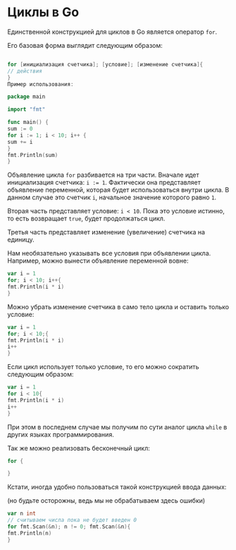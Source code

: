 # Циклы в Go

Единственной конструкцией для циклов в Go является оператор `for`.

Его базовая форма выглядит следующим образом:

```go

for [инициализация счетчика]; [условие]; [изменение счетчика]{
// действия
}
Пример использования:

package main

import "fmt"

func main() {
sum := 0
for i := 1; i < 10; i++ {
sum += i
}
fmt.Println(sum)
}
```

Объявление цикла `for` разбивается на три части. Вначале идет инициализация счетчика: `i := 1`. Фактически она представляет
объявление переменной, которая будет использоваться внутри цикла. В данном случае это счетчик `i`, начальное значение
которого равно `1`.

Вторая часть представляет условие: `i < 10`. Пока это условие истинно, то есть возвращает `true`, будет продолжаться цикл.

Третья часть представляет изменение (увеличение) счетчика на единицу.

Нам необязательно указывать все условия при объявлении цикла. Например, можно вынести объявление переменной вовне:

```go
var i = 1
for; i < 10; i++{
fmt.Println(i * i)
}
```

Можно убрать изменение счетчика в само тело цикла и оставить только условие:

```go
var i = 1
for; i < 10;{
fmt.Println(i * i)
i++
}
```

Если цикл использует только условие, то его можно сократить следующим образом:

```go
var i = 1
for i < 10{
fmt.Println(i * i)
i++
}
```

При этом в последнем случае мы получим по сути аналог цикла `while` в других языках программирования.

Так же можно реализовать бесконечный цикл:

```go
for {

}
```

Кстати, иногда удобно пользоваться такой конструкцией ввода данных:

(но будьте осторожны, ведь мы не обрабатываем здесь ошибки)

```go
var n int
// считываем числа пока не будет введен 0
for fmt.Scan(&n); n != 0; fmt.Scan(&n){
fmt.Println(n)
}

```